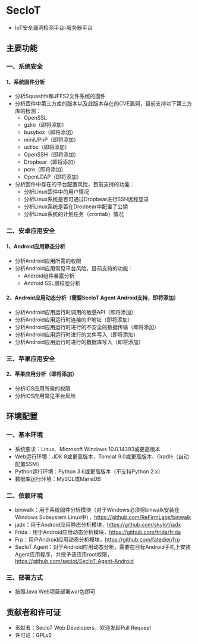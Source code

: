 # SecIoT
- IoT安全漏洞检测平台-服务器平台

## 主要功能
### 一、系统安全
#### 1、系统固件分析
- 分析Squashfs和JFFS2文件系统的固件
- 分析固件中第三方库的版本以及此版本存在的CVE漏洞，目前支持以下第三方库的检测：
    - OpenSSL
    - gzlib（即将添加）
    - busybox（即将添加）
    - miniUPnP（即将添加）
    - uclibc（即将添加）
    - OpenSSH（即将添加）
    - Dropbear（即将添加）
    - pcre（即将添加）
    - OpenLDAP（即将添加）
- 分析固件中存在的平台配置风险，目前支持的功能：
    - 分析Linux固件中的用户情况
    - 分析Linux系统是否可通过Dropbear进行SSH远程登录
    - 分析Linux系统是否在Dropbear中配置了公钥
    - 分析Linux系统的计划任务（crontab）情况

### 二、安卓应用安全
#### 1、Android应用静态分析
- 分析Android应用所需的权限
- 分析Android应用常见平台风险，目前支持的功能：
    - Android组件暴露分析
    - Android SSL弱校验分析

#### 2、Android应用动态分析（需要SecIoT Agent Android支持，即将添加）
- 分析Android应用运行时调用的敏感API（即将添加）
- 分析Android应用运行时连接的IP地址（即将添加）
- 分析Android应用运行时进行的不安全的数据传输（即将添加）
- 分析Android应用运行时进行的文件写入（即将添加）
- 分析Android应用运行时进行的数据库写入（即将添加）

### 三、苹果应用安全
#### 2、苹果应用分析（即将添加）
- 分析iOS应用所需的权限
- 分析iOS应用常见平台风险

## 环境配置
### 一、基本环境
- 系统要求：Linux、Microsoft Windows 10.0.14393或更高版本
- Web运行环境：JDK 8或更高版本、Tomcat 9.0或更高版本、Gradle（自动配置SSM）
- Python运行环境：Python 3.6或更高版本（不支持Python 2.x）
- 数据库运行环境：MySQL或MariaDB

### 二、依赖环境
- binwalk：用于系统固件分析模块（对于Windows必须将binwalk安装在Windows Subsystem Linux中），https://github.com/ReFirmLabs/binwalk
- jadx：用于Android应用静态分析模块，https://github.com/skylot/jadx
- Frida：用于Android应用动态分析模块，https://github.com/frida/frida
- Frp：用户Android应用动态分析模块，https://github.com/fatedier/frp
- SecIoT Agent：对于Android应用动态分析，需要在目标Android手机上安装Agent应用程序，并授予该应用root权限，https://github.com/seciot/SecIoT-Agent-Android

### 三、部署方式
- 按照Java Web项目部署war包即可

## 贡献者和许可证
- 贡献者：SecIoT Web Developers，欢迎发起Pull Request
- 许可证：GPLv2
